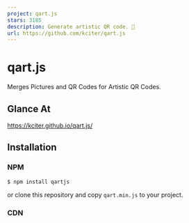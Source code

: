 ```yaml
---
project: qart.js
stars: 3185
description: Generate artistic QR code. 🎨
url: https://github.com/kciter/qart.js
---
```


qart.js
=======

  
Merges Pictures and QR Codes for Artistic QR Codes.  

Glance At
---------

https://kciter.github.io/qart.js/

Installation
------------

### NPM

```
$ npm install qartjs
```

or clone this repository and copy `qart.min.js` to your project.

### CDN

<script src\="https://cdnjs.cloudflare.com/ajax/libs/qartjs/1.0.2/qart.min.js"\></script\>

Usage
-----

### In the browser

<script src\="../dist/qart.min.js"\></script\>
<script\>
  // directly appending canvas to the document
  new QArt({
    value: value,
    imagePath: './example.png',
    filter: filter,
    size: 195
	}).make(document.getElementById('qart'));

	// using callback
	new QArt({
      value: value,
      imagePath: './example.png',
      filter: filter,
      size: 195
  	}).make(function (canvas) {
  	  document.getElementById('qart').appendChild(canvas)
  	});
</script\>

### With ES6

import QArt from 'qartjs';
const qart \= new QArt({
  value: value,
  imagePath: './example.png',
  filter: filter,
  size: 195
});

// directly appending canvas to the document
qart.make(document.getElementById('qart'))

// using callback
qart.make((canvas) \=> {
  document.getElementById('qart').appendChild(canvas);
});

### With React

This is a simple implementation of QArt as React Component. react-qart

### With Angular.JS

There is a directive available for using qart.js in Angular.js: angular-qart

### With Vue 2.x

There is a directive available for using qart.js in Vue.js 2.x : vue-qart

Options
-------

Field

Type

Description

Default

value

String

The data of the QR code.

_Required_

imagePath

String

The path of the combined image.

_Required_

filter

String

Define an image filter. `threshold` or `color`

threshold

size

Integer

Define an image size in pixels.

195

version

Integer

QRCode version (1 <= version <= 40)

10

background

CSSColor

Implement background if exist

undefinded

fillType

scale\_to\_fit/fill

Place image type(fill or scale to fit)

scale\_to\_fit

Dependency
----------

-   qrcode

Inspire
-------

-   CuteR

TODO
----

-   Server-Side Rendering.
-   CLI Command.

Donate
------

If you like this open source, you can sponsor it. 😄

LICENSE
-------

GPLv3
